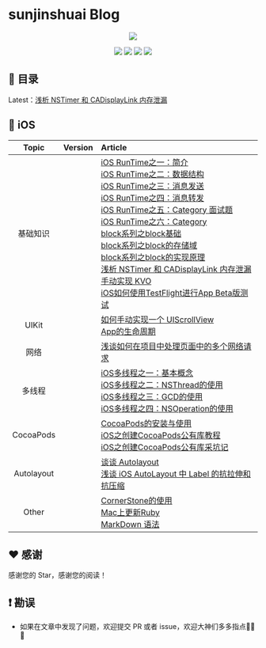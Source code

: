 # sunjinshuai Blog
<p align='center'>
<img src='https://github.com/iOS-Advanced/iOS-Advanced/blob/master/resource/background-cover.jpg'>
</p>
<p align='center'>
<a href="https://weibo.com/u/5113807465"><img src="https://img.shields.io/badge/weibo-@sunjinshuai-f974ce.svg?style=flat&colorA=f4292e"></a>
<a href="https://juejin.im/user/59c4495ef265da065b66b2a8"><img src="https://img.shields.io/badge/掘金-@sunjinshuai-fd6f32.svg?style=flat&colorA=1970fe"></a>
<a href="https://www.jianshu.com/u/16d7ec797c31"><img src="https://img.shields.io/badge/简书-@sunjinshuai-b561fe.svg?style=flat&colorA=ed6f59"></a>
<img src="https://img.shields.io/badge/PR-welcome%20!-brightgreen.svg?colorA=a0cd34">
</p>

## 📖 目录
Latest：[浅析 NSTimer 和 CADisplayLink 内存泄漏](https://www.jianshu.com/p/59124ee085e5)

## 📱 iOS
| Topic | Version | Article |
|:-------:|:-------:|:------|
|基础知识||[iOS RunTime之一：简介](https://www.jianshu.com/p/1312c8eb2381)<br>[iOS RunTime之二：数据结构](https://www.jianshu.com/p/3fa276ed26f9)<br>[iOS RunTime之三：消息发送](https://www.jianshu.com/p/afc051dd84d8)<br>[iOS RunTime之四：消息转发](https://www.jianshu.com/p/8cd06cd496d5)<br>[iOS RunTime之五：Category 面试题](https://www.jianshu.com/p/ccbd2a07db1f)<br>[iOS RunTime之六：Category](https://www.jianshu.com/p/8b4432f5586e)<br>[block系列之block基础](https://sunjinshuai.github.io/2015/07/05/block%E7%B3%BB%E5%88%97%E4%B9%8Bblock%E5%9F%BA%E7%A1%80/)<br>[block系列之block的存储域](https://sunjinshuai.github.io/2015/07/17/block%E7%B3%BB%E5%88%97%E4%B9%8Bblock%E7%9A%84%E5%AD%98%E5%82%A8%E5%9F%9F/)<br>[block系列之block的实现原理](https://sunjinshuai.github.io/2015/07/20/block%E7%B3%BB%E5%88%97%E4%B9%8Bblock%E7%9A%84%E5%AE%9E%E7%8E%B0%E5%8E%9F%E7%90%86/)<br>[浅析 NSTimer 和 CADisplayLink 内存泄漏](https://www.jianshu.com/p/59124ee085e5)<br>[手动实现 KVO](https://github.com/iOS-Advanced/iOS-Advanced/wiki/%E6%89%8B%E5%8A%A8%E5%AE%9E%E7%8E%B0-KVO)<br>[iOS如何使用TestFlight进行App Beta版测试](https://www.jianshu.com/p/684e4b56b99a)|
|UIKit|| [如何手动实现一个 UIScrollView](https://www.jianshu.com/p/f723336e49bb)<br>[App的生命周期](https://www.jianshu.com/p/6cf83e94c14c)|
|网络||[浅谈如何在项目中处理页面中的多个网络请求](https://www.jianshu.com/p/5c4b8b6aa44f) |
|多线程||[iOS多线程之一：基本概念](https://www.jianshu.com/p/18ab9a7daef6)<br>[iOS多线程之二：NSThread的使用](https://www.jianshu.com/p/0973c461de51)<br>[iOS多线程之三：GCD的使用](https://www.jianshu.com/p/ed2753122f57)<br>[iOS多线程之四：NSOperation的使用](https://www.jianshu.com/p/dcf9b9c3a1fd)|
|CocoaPods||[CocoaPods的安装与使用](https://sunjinshuai.github.io/2016/08/08/CocoaPods%E7%9A%84%E5%AE%89%E8%A3%85%E4%B8%8E%E4%BD%BF%E7%94%A8/)<br>[iOS之创建CocoaPods公有库教程](https://www.jianshu.com/p/c852ab73ffa0)<br>[iOS之创建CocoaPods公有库采坑记](https://juejin.im/post/5a35f587f265da43294e2066)|
|Autolayout||[谈谈 Autolayout](https://www.jianshu.com/p/2056743a0090)<br>[浅谈 iOS AutoLayout 中 Label 的抗拉伸和抗压缩](https://www.jianshu.com/p/8e68b82b471a)|
|Other||[CornerStone的使用](https://www.jianshu.com/p/7f5c019c528b)<br>[Mac上更新Ruby](https://www.jianshu.com/p/d99b5662d8a0)<br>[MarkDown 语法](https://github.com/iOS-Advanced/iOS-Advanced/wiki/MarkDown-%E8%AF%AD%E6%B3%95) |

## ♥️ 感谢

感谢您的 Star，感谢您的阅读！

## ❗️ 勘误

+ 如果在文章中发现了问题，欢迎提交 PR 或者 issue，欢迎大神们多多指点🙏🙏🙏

